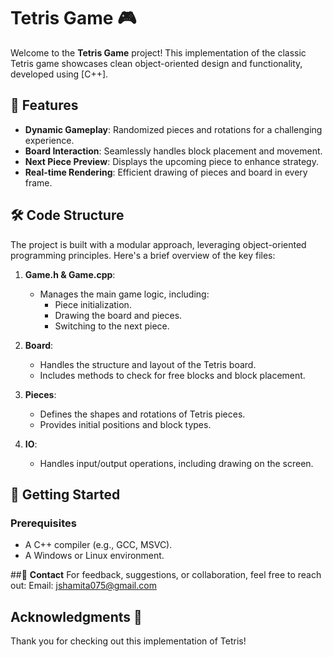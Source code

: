 # Tetris Game 🎮

Welcome to the **Tetris Game** project! This implementation of the classic Tetris game showcases clean object-oriented design and functionality, developed using [C++].

## 🎯 **Features**
- **Dynamic Gameplay**: Randomized pieces and rotations for a challenging experience.
- **Board Interaction**: Seamlessly handles block placement and movement.
- **Next Piece Preview**: Displays the upcoming piece to enhance strategy.
- **Real-time Rendering**: Efficient drawing of pieces and board in every frame.

## 🛠️ **Code Structure**
The project is built with a modular approach, leveraging object-oriented programming principles. Here's a brief overview of the key files:

1. **Game.h & Game.cpp**:
   - Manages the main game logic, including:
     - Piece initialization.
     - Drawing the board and pieces.
     - Switching to the next piece.

2. **Board**:
   - Handles the structure and layout of the Tetris board.
   - Includes methods to check for free blocks and block placement.

3. **Pieces**:
   - Defines the shapes and rotations of Tetris pieces.
   - Provides initial positions and block types.

4. **IO**:
   - Handles input/output operations, including drawing on the screen.

## 🚀 **Getting Started**
### Prerequisites
- A C++ compiler (e.g., GCC, MSVC).
- A Windows or Linux environment.

##📧 **Contact**
For feedback, suggestions, or collaboration, feel free to reach out:
Email: jshamita075@gmail.com

## **Acknowledgments** 🙌
Thank you for checking out this implementation of Tetris!
